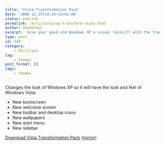 ```yaml
---
title: 'Vista Transformation Pack'
date: '2006-12-25T14:24:15+01:00'
status: publish
permalink: /article/winxp-transform-vista.html
author: Snakefoot
excerpt: 'Give your good old Windows XP a visual facelift with the transformation pack.'
type: post
id: 349
category:
    - Utilities
tag:
    - themes
post_format: []
tags:
    - themes
---
```

Changes the look of Windows XP so it will have the look and feel of Windows Vista:

- New bootscreen
- New welcome screen
- New toolbar and desktop icons
- New wallpapers
- New start menu
- New sidebar
 
[Download Vista Transformation Pack](http://www.jcxp.net/vtp/) ([mirror](http://www.majorgeeks.com/Vista_Transformation_Pack_d4924.html))